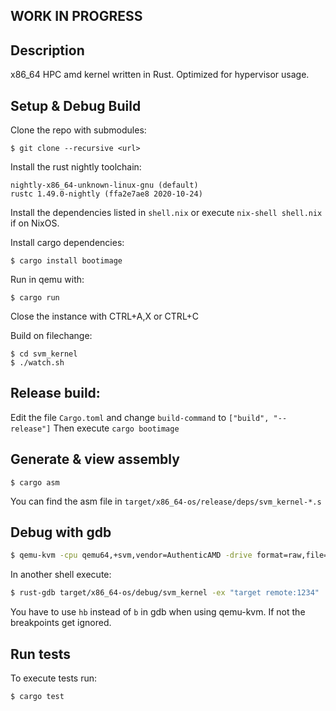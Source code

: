 ## WORK IN PROGRESS

## Description
x86_64 HPC amd kernel written in Rust.
Optimized for hypervisor usage.


## Setup & Debug Build
Clone the repo with submodules:
```
$ git clone --recursive <url>
```

Install the rust nightly toolchain:
```
nightly-x86_64-unknown-linux-gnu (default)
rustc 1.49.0-nightly (ffa2e7ae8 2020-10-24)
```

Install the dependencies listed in `shell.nix` or execute
`nix-shell shell.nix` if on NixOS.

Install cargo dependencies:
```
$ cargo install bootimage
```

Run in qemu with:
```
$ cargo run
```
Close the instance with CTRL+A,X
or CTRL+C

Build on filechange:
```
$ cd svm_kernel
$ ./watch.sh
```

## Release build:
Edit the file `Cargo.toml` and change `build-command` to `["build", "--release"]`
Then execute `cargo bootimage`

## Generate & view assembly
```
$ cargo asm
```

You can find the asm file in `target/x86_64-os/release/deps/svm_kernel-*.s`


## Debug with gdb
```bash
$ qemu-kvm -cpu qemu64,+svm,vendor=AuthenticAMD -drive format=raw,file=target/x86_64-os/debug/bootimage-svm_kernel.bin -nographic -s -S
```
In another shell execute:
```bash
$ rust-gdb target/x86_64-os/debug/svm_kernel -ex "target remote:1234"
```

You have to use `hb` instead of `b` in gdb when using qemu-kvm. If not the breakpoints get ignored.


## Run tests
To execute tests run:
```
$ cargo test
```





